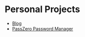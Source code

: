 # Personal Projects

* [Blog](https://boompig.herokuapp.com/)
* [PassZero Password Manager](https://passzero.herokuapp.com/)

